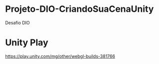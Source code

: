 # Projeto-DIO-CriandoSuaCenaUnity
 Desafio DIO

# Unity Play
https://play.unity.com/mg/other/webgl-builds-381766
